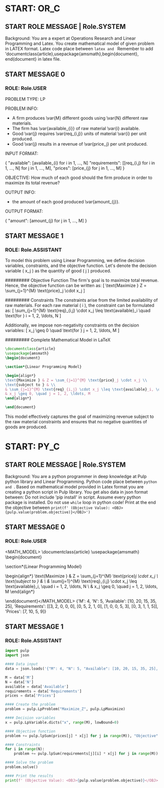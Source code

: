 # START: OR_C 
## START ROLE MESSAGE | Role.SYSTEM 
Background: You are a expert at Operations Research and Linear Programming and Latex. You create mathematical model of given problem in LATEX format. Latex code place between ```latex and ``` Remember to add 'documentclass{article},usepackage{amsmath},begin{document}, end{document} in latex file. 
## START MESSAGE 0 
### ROLE: Role.USER
<DESCRIPTION>
PROBLEM TYPE: LP

PROBLEM INFO:

- A firm produces \var{M} different goods using \var{N} different raw materials.
- The firm has \var{available_{i}} of raw material \var{i} available.
- Good \var{j} requires \var{req_{i,j}} units of material \var{i} per unit produced.
- Good \var{j} results in a revenue of \var{price_j} per unit produced.


INPUT FORMAT: 

{
    "available": [available_{i} for i in 1, ..., N]
    "requirements": [[req_{i,j} for i in 1, ..., N] for j in 1, ..., M],
    "prices": [price_{j} for j in 1, ..., M]
}

OBJECTIVE: How much of each good should the firm produce in order to maximize its total revenue?

OUTPUT INFO:

- the amount of each good produced \var{amount_{j}}.

OUTPUT FORMAT:

{
    "amount": [amount_{j} for j in 1, ..., M]
}

</DESCRIPTION>


## START MESSAGE 1 
### ROLE: Role.ASSISTANT
To model this problem using Linear Programming, we define decision variables, constraints, and the objective function. Let's denote the decision variable \( x_j \) as the quantity of good \( j \) produced.

######### Objective Function
The firm's goal is to maximize total revenue. Hence, the objective function can be written as:
\[
\text{Maximize } Z = \sum_{j=1}^{M} \text{price}_j \cdot x_j
\]

######### Constraints
The constraints arise from the limited availability of raw materials. For each raw material \( i \), the constraint can be formulated as:
\[
\sum_{j=1}^{M} \text{req}_{i,j} \cdot x_j \leq \text{available}_i \quad \text{for } i = 1, 2, \ldots, N
\]

Additionally, we impose non-negativity constraints on the decision variables:
\[
x_j \geq 0 \quad \text{for } j = 1, 2, \ldots, M
\]

######### Complete Mathematical Model in LaTeX

```latex
\documentclass{article}
\usepackage{amsmath}
\begin{document}

\section*{Linear Programming Model}

\begin{align*}
\text{Maximize } & Z = \sum_{j=1}^{M} \text{price}_j \cdot x_j \\
\text{subject to } & \\
& \sum_{j=1}^{M} \text{req}_{i,j} \cdot x_j \leq \text{available}_i, \quad i = 1, 2, \ldots, N \\
& x_j \geq 0, \quad j = 1, 2, \ldots, M
\end{align*}

\end{document}
```

This model effectively captures the goal of maximizing revenue subject to the raw material constraints and ensures that no negative quantities of goods are produced.

# START: PY_C 
## START ROLE MESSAGE | Role.SYSTEM 
Background: You are a python programmer in deep knowledge at Pulp python library and Linear Programming. Python code place between ```python and ```. Based on mathematical model provided in Latex format you are creating a python script in Pulp library. You get also data in json format between: <DATA></DATA> Do not include 'pip install' in script. Assume every python package is installed. Do not use `while` loop in python code! Print at the end the objective between <OBJ></OBJ> `print(f' (Objective Value): <OBJ>{pulp.value(problem.objective)}</OBJ>')` 
## START MESSAGE 0 
### ROLE: Role.USER
<MATH_MODEL>
\documentclass{article}
\usepackage{amsmath}
\begin{document}

\section*{Linear Programming Model}

\begin{align*}
\text{Maximize } & Z = \sum_{j=1}^{M} \text{price}_j \cdot x_j \\
\text{subject to } & \\
& \sum_{j=1}^{M} \text{req}_{i,j} \cdot x_j \leq \text{available}_i, \quad i = 1, 2, \ldots, N \\
& x_j \geq 0, \quad j = 1, 2, \ldots, M
\end{align*}

\end{document}</MATH_MODEL>
<DATA>
{'M': 4, 'N': 5, 'Available': [10, 20, 15, 35, 25], 'Requirements': [[3, 2, 0, 0, 0], [0, 5, 2, 1, 0], [1, 0, 0, 5, 3], [0, 3, 1, 1, 5]], 'Prices': [7, 10, 5, 9]}</DATA>


## START MESSAGE 1 
### ROLE: Role.ASSISTANT
```python
import pulp
import json

#### Data input
data = json.loads('{"M": 4, "N": 5, "Available": [10, 20, 15, 35, 25], "Requirements": [[3, 2, 0, 0, 0], [0, 5, 2, 1, 0], [1, 0, 0, 5, 3], [0, 3, 1, 1, 5]], "Prices": [7, 10, 5, 9]}')

M = data['M']
N = data['N']
available = data['Available']
requirements = data['Requirements']
prices = data['Prices']

#### Create the problem
problem = pulp.LpProblem("Maximize_Z", pulp.LpMaximize)

#### Decision variables
x = pulp.LpVariable.dicts("x", range(M), lowBound=0)

#### Objective function
problem += pulp.lpSum(prices[j] * x[j] for j in range(M)), "Objective"

#### Constraints
for i in range(N):
    problem += pulp.lpSum(requirements[j][i] * x[j] for j in range(M)) <= available[i], f"Constraint_{i+1}"

#### Solve the problem
problem.solve()

#### Print the results
print(f' (Objective Value): <OBJ>{pulp.value(problem.objective)}</OBJ>')
```

